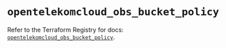 # `opentelekomcloud_obs_bucket_policy`

Refer to the Terraform Registry for docs: [`opentelekomcloud_obs_bucket_policy`](https://registry.terraform.io/providers/opentelekomcloud/opentelekomcloud/1.36.14/docs/resources/obs_bucket_policy).
